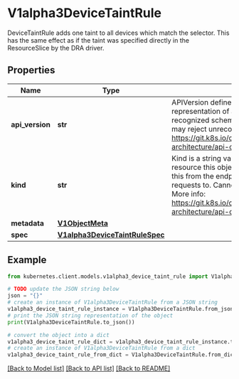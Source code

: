 # V1alpha3DeviceTaintRule

DeviceTaintRule adds one taint to all devices which match the selector. This has the same effect as if the taint was specified directly in the ResourceSlice by the DRA driver.

## Properties

Name | Type | Description | Notes
------------ | ------------- | ------------- | -------------
**api_version** | **str** | APIVersion defines the versioned schema of this representation of an object. Servers should convert recognized schemas to the latest internal value, and may reject unrecognized values. More info: https://git.k8s.io/community/contributors/devel/sig-architecture/api-conventions.md#resources | [optional] 
**kind** | **str** | Kind is a string value representing the REST resource this object represents. Servers may infer this from the endpoint the kubernetes.client submits requests to. Cannot be updated. In CamelCase. More info: https://git.k8s.io/community/contributors/devel/sig-architecture/api-conventions.md#types-kinds | [optional] 
**metadata** | [**V1ObjectMeta**](V1ObjectMeta.md) |  | [optional] 
**spec** | [**V1alpha3DeviceTaintRuleSpec**](V1alpha3DeviceTaintRuleSpec.md) |  | 

## Example

```python
from kubernetes.client.models.v1alpha3_device_taint_rule import V1alpha3DeviceTaintRule

# TODO update the JSON string below
json = "{}"
# create an instance of V1alpha3DeviceTaintRule from a JSON string
v1alpha3_device_taint_rule_instance = V1alpha3DeviceTaintRule.from_json(json)
# print the JSON string representation of the object
print(V1alpha3DeviceTaintRule.to_json())

# convert the object into a dict
v1alpha3_device_taint_rule_dict = v1alpha3_device_taint_rule_instance.to_dict()
# create an instance of V1alpha3DeviceTaintRule from a dict
v1alpha3_device_taint_rule_from_dict = V1alpha3DeviceTaintRule.from_dict(v1alpha3_device_taint_rule_dict)
```
[[Back to Model list]](../README.md#documentation-for-models) [[Back to API list]](../README.md#documentation-for-api-endpoints) [[Back to README]](../README.md)


